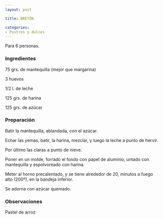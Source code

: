 ```yaml
---
layout: post

title: BRETÓN

categories:
- Postres y dulces
---
```

Para 6 personas.

<h3>Ingredientes</h3>

75 grs. de mantequilla (mejor que margarina)

3 huevos

1/2 l. de leche

125 grs. de harina

125 grs. de azúcar

<h3>Preparación</h3>

Batir la mantequilla, ablandada, con el azúcar.

Echar las yemas, batir, la harina, mezclar, y luego la leche a punto de hervir.

Por último las claras a punto de nieve.

Poner en un molde, forrado el fondo con papel de aluminio, untado con mantequilla y espolvoreado con harina.

Meter al horno precalentado, y se tiene alrededor de 20, minutos a fuego alto (200&ordm;), en la bandeja inferior.

Se adorna con azúcar quemado.

<h3>Observaciones</h3>

Pastel de arroz

